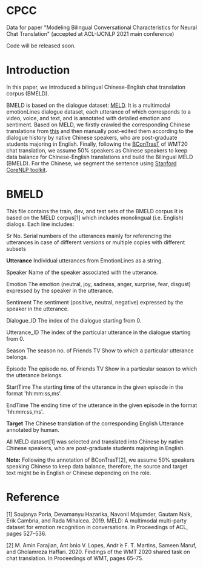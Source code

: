 # CPCC
Data for paper "Modeling Bilingual Conversational Characteristics for Neural Chat Translation" (accepted at ACL-IJCNLP 2021 main conference)


Code will be released soon. 


# Introduction

In this paper, we introduced a bilingual Chinese-English chat translation corpus (BMELD).

BMELD is based on the dialogue dataset: [MELD](https://github.com/declare-lab/MELD). It is a multimodal emotionLines dialogue dataset, each utterance of which corresponds to a video, voice, and text, and is annotated with detailed emotion and sentiment. Based on MELD, we firstly crawled the corresponding Chinese translations from [this](https://www.zimutiantang.com/) and then manually post-edited them according to the dialogue history by native Chinese speakers, who are post-graduate students majoring in English. Finally, following the [BConTrasT](https://github.com/Unbabel/BConTrasT) of WMT20 chat translation, we assume 50\% speakers as Chinese speakers to keep data balance for Chinese-English translations and build the Bilingual MELD (BMELD). For the Chinese, we segment the sentence using [Stanford CoreNLP toolkit](https://stanfordnlp.github.io/CoreNLP/index.html).

# BMELD

This file contains the train, dev, and test sets of the BMELD corpus
It is based on the MELD corpus[1] which includes monolingual (i.e. English) dialogs. Each line includes:

  Sr No.	Serial numbers of the utterances mainly for referencing the utterances in case of different versions or multiple copies with different subsets
  
  **Utterance**	Individual utterances from EmotionLines as a string.
  
  Speaker	Name of the speaker associated with the utterance.
  
  Emotion	The emotion (neutral, joy, sadness, anger, surprise, fear, disgust) expressed by the speaker in the utterance.
  
  Sentiment	The sentiment (positive, neutral, negative) expressed by the speaker in the utterance.
  
  Dialogue_ID	The index of the dialogue starting from 0.
  
  Utterance_ID	The index of the particular utterance in the dialogue starting from 0.
  
  Season	The season no. of Friends TV Show to which a particular utterance belongs.
  
  Episode	The episode no. of Friends TV Show in a particular season to which the utterance belongs.
  
  StartTime	The starting time of the utterance in the given episode in the format 'hh:mm:ss,ms'.
  
  EndTime	The ending time of the utterance in the given episode in the format 'hh:mm:ss,ms'.
  
  **Target**	The Chinese translation of the corresponding English Utterance annotated by human.


All MELD dataset[1] was selected and translated into Chinese by native Chinese speakers, who are post-graduate students majoring in English.


**Note:** Following the annotation of BConTrasT[2], we assume 50% speakers speaking Chinese to keep data balance, therefore, the source and target text might be in English or Chinese depending on the role.


# Reference


[1] Soujanya Poria, Devamanyu Hazarika, Navonil Majumder, Gautam Naik, Erik Cambria, and Rada Mihalcea. 2019. MELD: A multimodal multi-party dataset for emotion recognition in conversations. In Proceedings of ACL, pages 527–536.

[2] M. Amin Farajian, Ant ́onio V. Lopes, Andr ́e F. T. Martins, Sameen Maruf, and Gholamreza Haffari. 2020. Findings of the WMT 2020 shared task on chat translation. In Proceedings of WMT, pages 65–75.

